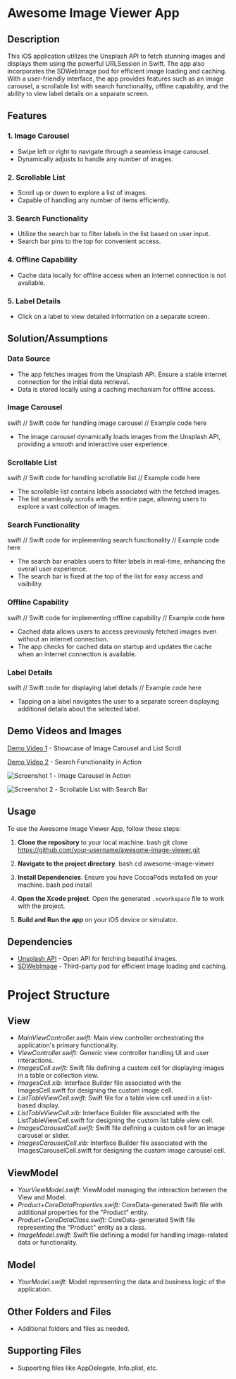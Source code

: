 
# Awesome Image Viewer App

## Description
This iOS application utilizes the Unsplash API to fetch stunning images and displays them using the powerful URLSession in Swift. The app also incorporates the SDWebImage pod for efficient image loading and caching. With a user-friendly interface, the app provides features such as an image carousel, a scrollable list with search functionality, offline capability, and the ability to view label details on a separate screen.

## Features

### 1. Image Carousel

- Swipe left or right to navigate through a seamless image carousel.
- Dynamically adjusts to handle any number of images.

### 2. Scrollable List

- Scroll up or down to explore a list of images.
- Capable of handling any number of items efficiently.

### 3. Search Functionality

- Utilize the search bar to filter labels in the list based on user input.
- Search bar pins to the top for convenient access.

### 4. Offline Capability

- Cache data locally for offline access when an internet connection is not available.

### 5. Label Details

- Click on a label to view detailed information on a separate screen.

## Solution/Assumptions

### Data Source

- The app fetches images from the Unsplash API. Ensure a stable internet connection for the initial data retrieval.
- Data is stored locally using a caching mechanism for offline access.

### Image Carousel

swift
// Swift code for handling image carousel
// Example code here


- The image carousel dynamically loads images from the Unsplash API, providing a smooth and interactive user experience.

### Scrollable List

swift
// Swift code for handling scrollable list
// Example code here


- The scrollable list contains labels associated with the fetched images.
- The list seamlessly scrolls with the entire page, allowing users to explore a vast collection of images.

### Search Functionality

swift
// Swift code for implementing search functionality
// Example code here


- The search bar enables users to filter labels in real-time, enhancing the overall user experience.
- The search bar is fixed at the top of the list for easy access and visibility.

### Offline Capability

swift
// Swift code for implementing offline capability
// Example code here


- Cached data allows users to access previously fetched images even without an internet connection.
- The app checks for cached data on startup and updates the cache when an internet connection is available.

### Label Details

swift
// Swift code for displaying label details
// Example code here


- Tapping on a label navigates the user to a separate screen displaying additional details about the selected label.

## Demo Videos and Images

[Demo Video 1](https://github.com/rohit-dseu/1/blob/main/WhatsApp%20Video%202024-01-20%20at%2011.49.47%20PM.gif) - Showcase of Image Carousel and List Scroll

[Demo Video 2](video_link_2) - Search Functionality in Action

![Screenshot 1](screenshot_1.png) - Image Carousel in Action

![Screenshot 2](screenshot_2.png) - Scrollable List with Search Bar

## Usage

To use the Awesome Image Viewer App, follow these steps:

1. **Clone the repository** to your local machine.
    bash
    git clone https://github.com/your-username/awesome-image-viewer.git
    

2. **Navigate to the project directory**.
    bash
    cd awesome-image-viewer
    

3. **Install Dependencies**. Ensure you have CocoaPods installed on your machine.
    bash
    pod install
    

4. **Open the Xcode project**. Open the generated `.xcworkspace` file to work with the project.

5. **Build and Run the app** on your iOS device or simulator.

## Dependencies

- [Unsplash API](https://unsplash.com/developers) - Open API for fetching beautiful images.
- [SDWebImage](https://github.com/SDWebImage/SDWebImage) - Third-party pod for efficient image loading and caching.

# Project Structure

## View
- *MainViewController.swift:* Main view controller orchestrating the application's primary functionality.
- *ViewController.swift:* Generic view controller handling UI and user interactions.
- *ImagesCell.swift:* Swift file defining a custom cell for displaying images in a table or collection view.
- *ImagesCell.xib:* Interface Builder file associated with the ImagesCell.swift for designing the custom image cell.
- *ListTableViewCell.swift:* Swift file for a table view cell used in a list-based display.
- *ListTableViewCell.xib:* Interface Builder file associated with the ListTableViewCell.swift for designing the custom list table view cell.
- *ImagesCarouselCell.swift:* Swift file defining a custom cell for an image carousel or slider.
- *ImagesCarouselCell.xib:* Interface Builder file associated with the ImagesCarouselCell.swift for designing the custom image carousel cell.

## ViewModel
- *YourViewModel.swift:* ViewModel managing the interaction between the View and Model.
- *Product+CoreDataProperties.swift:* CoreData-generated Swift file with additional properties for the "Product" entity.
- *Product+CoreDataClass.swift:* CoreData-generated Swift file representing the "Product" entity as a class.
- *ImageModel.swift:* Swift file defining a model for handling image-related data or functionality.

## Model
- *YourModel.swift:* Model representing the data and business logic of the application.

## Other Folders and Files
- Additional folders and files as needed.

## Supporting Files
- Supporting files like AppDelegate, Info.plist, etc.
